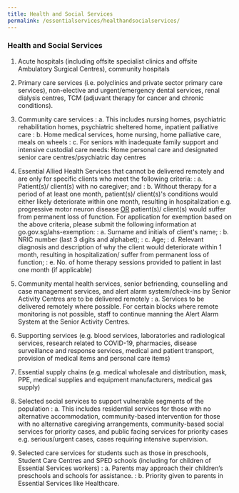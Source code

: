 ```yaml
---
title: Health and Social Services
permalink: /essentialservices/healthandsocialservices/
---
```


### **Health and Social Services**

1. Acute hospitals (including offsite specialist clinics and offsite Ambulatory Surgical Centres), community hospitals

2. Primary care services (i.e. polyclinics and private sector primary care services), non-elective and urgent/emergency dental services, renal dialysis centres, TCM (adjuvant therapy for cancer and chronic conditions).

3. Community care services 
: a. This includes nursing homes, psychiatric rehabilitation homes, psychiatric sheltered home, inpatient palliative care
: b. Home medical services, home nursing, home palliative care, meals on wheels
: c. For seniors with inadequate family support and intensive custodial care needs: Home personal care and designated senior care centres/psychiatric day centres

4. Essential Allied Health Services that cannot be delivered remotely and are only for specific clients who meet the following criteria:
: a. Patient(s)/ client(s) with no caregiver; and
: b. Without therapy for a period of at least one month, patient(s)/ client(s)'s conditions would either likely deteriorate within one month, resulting in hospitalization e.g. progressive motor neuron disease <ins>OR</ins> patient(s)/ client(s) would suffer from permanent loss of function.
For application for exemption based on the above criteria, please submit the following information at go.gov.sg/ahs-exemption:
: a. Surname and initials of client's name;
: b. NRIC number (last 3 digits and alphabet);
: c. Age;
: d. Relevant diagnosis and description of why the client would deteriorate within 1 month, resulting in hospitalization/ suffer from permanent loss of function;
: e. No. of home therapy sessions provided to patient in last one month (if applicable)

5. Community mental health services, senior befriending, counselling and case management services, and alert alarm system/check-ins by Senior Activity Centres are to be delivered remotely
: a. Services to be delivered remotely where possible. For certain blocks where remote monitoring is not possible, staff to continue manning the Alert Alarm System at the Senior Activity Centres.

6. Supporting services (e.g. blood services, laboratories and radiological services, research related to COVID-19, pharmacies, disease surveillance and response services, medical and patient transport, provision of medical items and personal care items)

7. Essential supply chains (e.g. medical wholesale and distribution, mask, PPE, medical supplies and equipment manufacturers, medical gas supply)

8. Selected social services to support vulnerable segments of the population
: a. This includes residential services for those with no alternative accommodation, community-based intervention for those with no alternative caregiving arrangements, community-based social services for priority cases, and public facing services for priority cases e.g. serious/urgent cases, cases requiring intensive supervision.

9. Selected care services for students such as those in preschools, Student Care Centres and SPED schools (including for children of Essential Services workers)
: a. Parents may approach their children’s preschools and schools for assistance.
: b. Priority given to parents in Essential Services like Healthcare.
